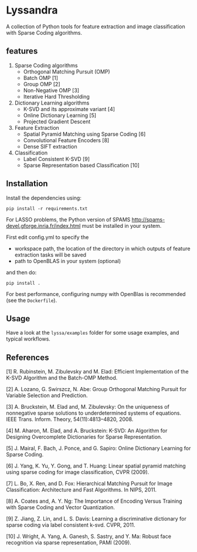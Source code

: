 # Lyssandra #
A collection of Python tools for feature extraction and image classification with Sparse Coding algorithms.

## features ##

1. Sparse Coding algorithms
   - Orthogonal Matching Pursuit (OMP)
   - Batch OMP [1]
   - Group OMP [2]
   - Non-Negative OMP [3]
   - Iterative Hard Thresholding
2. Dictionary Learning algorithms
   - K-SVD and its approximate variant [4]
   - Online Dictionary Learning [5]
   - Projected Gradient Descent
3. Feature Extraction
   - Spatial Pyramid Matching using Sparse Coding [6]
   - Convolutional Feature Encoders [8]
   - Dense SIFT extraction
4. Classification
   - Label Consistent K-SVD [9]
   - Sparse Representation based Classification [10]

## Installation ##

Install the dependencies using:

`pip install -r requirements.txt`


For LASSO problems, the Python version of SPAMS http://spams-devel.gforge.inria.fr/index.html
must be installed in your system.


First edit config.yml to specify the
* workspace path, the location of the directory in which outputs of feature extraction tasks will be saved
* path to OpenBLAS in your system (optional)

and then do:

    pip install .

For best performance, configuring numpy with OpenBlas is recommended (see the `Dockerfile`).

## Usage ##
Have a look at the `lyssa/examples` folder for some usage examples, and typical workflows.

## References ##

[1] R. Rubinstein, M. Zibulevsky and M. Elad: Efficient Implementation of the K-SVD Algorithm
and the Batch-OMP Method.

[2] A. Lozano, G. Swirszcz, N. Abe: Group Orthogonal Matching Pursuit for
Variable Selection and Prediction.

[3] A. Bruckstein, M. Elad and, M. Zibulevsky: On the
uniqueness of nonnegative sparse solutions to underdetermined
systems of equations. IEEE Trans. Inform.
Theory, 54(11):4813–4820, 2008.

[4] M. Aharon, M. Elad, and A. Bruckstein: K-SVD: An Algorithm for Designing Overcomplete
Dictionaries for Sparse Representation.

[5] J. Mairal, F. Bach, J. Ponce, and G. Sapiro:  Online Dictionary Learning for Sparse Coding.

[6] J. Yang, K. Yu, Y. Gong, and T. Huang: Linear spatial pyramid matching using sparse coding
for image classification, CVPR (2009).

[7] L. Bo, X. Ren, and D. Fox: Hierarchical Matching Pursuit
for Image Classification: Architecture and Fast Algorithms.
In NIPS, 2011.

[8] A. Coates and, A. Y. Ng: The Importance of Encoding Versus Training with Sparse Coding
and Vector Quantization.

[9] Z. Jiang, Z. Lin, and L. S. Davis: Learning a discriminative dictionary for sparse coding via
label consistent k-svd. CVPR, 2011.

[10] J. Wright, A. Yang, A. Ganesh, S. Sastry, and Y. Ma: Robust face recognition via sparse
representation, PAMI (2009).
